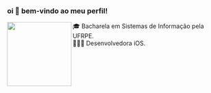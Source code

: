 ### oi 👋 bem-vindo ao meu perfil!

<p><img align="left" width="150" height="150" style="max-width:100%;" src="https://i.kym-cdn.com/photos/images/original/001/368/178/233"></p>

<p>
   🎓 Bacharela em Sistemas de Informação pela UFRPE.
   <br>
   👩🏻‍💻 Desenvolvedora iOS.
   <br>
</p>

<br>






<!--
<samp>
 
<img width="200" height="200" src="https://i.kym-cdn.com/photos/images/original/001/368/178/233" >

Olá, eu me chamo Evele. Sou recém-formada em Sistemas de Informação pela UFRPE e Desenvolvedora Front-end. Possuo experiência no desenvolvimento de sistemas em AngularJS e SPAs em Angular 2+, também já atuei com back-end no desenvolvimento de microsserviços Java com Springboot. Atualmente meu foco é no desenvolvimento front-end. 

- ❤️ in love with javascript
- 👩🏻‍💻 i’m currently working on Accenture and i'm happy because i'm learning new things every day
- 🌱 i’m currently learning english, react, nodejs and other things..
- 💪 trying to be a better person


i share my projects here and many things i'm learning!
</samp>
-->
 
<!--
**lemosevele/lemosevele** is a ✨ _special_ ✨ repository because its `README.md` (this file) appears on your GitHub profile.

Here are some ideas to get you started:

- 🔭 I’m currently working on ...
- 🌱 I’m currently learning ...
- 👯 I’m looking to collaborate on ...
- 🤔 I’m looking for help with ...
- 💬 Ask me about ...
- 📫 How to reach me: ...
- 😄 Pronouns: ...
- ⚡ Fun fact: ...
-->
